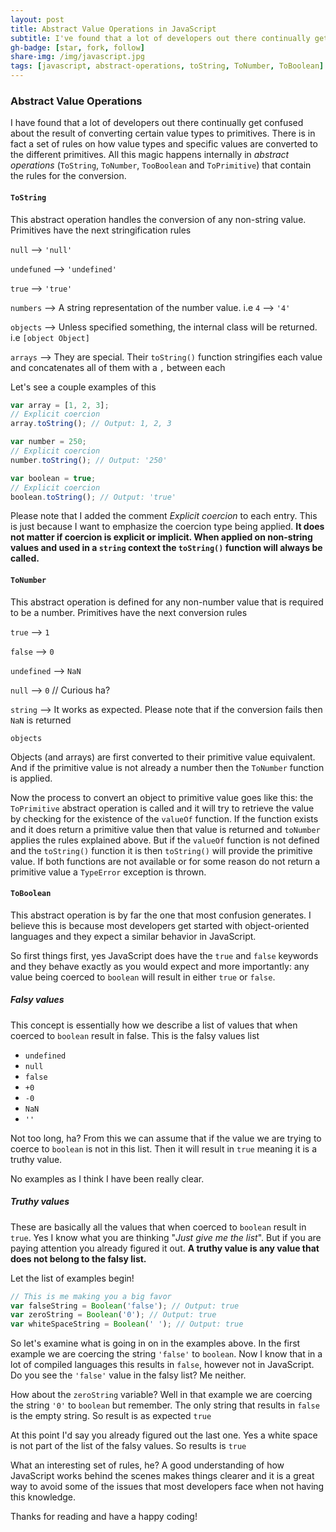 ```yaml
---
layout: post
title: Abstract Value Operations in JavaScript
subtitle: I've found that a lot of developers out there continually get confused about the result of converting certain value types to primitives. There is in fact a set of rules on how value types and specific values are converted to the different primitives.
gh-badge: [star, fork, follow]
share-img: /img/javascript.jpg
tags: [javascript, abstract-operations, toString, ToNumber, ToBoolean]
---
```

### Abstract Value Operations
I have found that a lot of developers out there continually get confused about the result of converting certain value types to primitives. There is in fact a set of rules on how value types and specific values are converted to the different primitives. All this magic happens internally in *abstract operations* (``ToString``, `ToNumber`, ``TooBoolean`` and ``ToPrimitive``) that contain the rules for the conversion.

#### ``ToString``
This abstract operation handles the conversion of any non-string value. Primitives have the next stringification rules

``null`` --> ``'null'``

``undefuned`` --> ``'undefined'``

``true`` --> ``'true'``

``numbers`` --> A string representation of the number value. i.e  ``4`` --> ``'4'``

``objects`` --> Unless specified something, the internal class will be returned. i.e ``[object Object]``

``arrays`` --> They are special. Their ``toString()`` function stringifies each value and concatenates all of them with a ``,`` between each

Let's see a couple examples of this
``` javascript
var array = [1, 2, 3];
// Explicit coercion
array.toString(); // Output: 1, 2, 3

var number = 250;
// Explicit coercion
number.toString(); // Output: '250'

var boolean = true;
// Explicit coercion
boolean.toString(); // Output: 'true'
```
Please note that I added the comment *Explicit coercion* to each entry. This is just because I want to emphasize the coercion type being applied. **It does not matter if coercion is explicit or implicit. When applied on non-string values and used in a ``string`` context the ``toString()`` function will always be called.**

#### ``ToNumber``
This abstract operation is defined for any non-number value that is required to be a number. Primitives have the next conversion rules

``true`` --> ``1``

``false`` --> ``0``

``undefined`` --> ``NaN``

``null`` --> ``0`` // Curious ha?

``string`` --> It works as expected. Please note that if the conversion fails then ``NaN`` is returned

``objects``

Objects (and arrays) are first converted to their primitive value equivalent. And if the primitive value is not already a number then the ``ToNumber`` function is applied. 

Now the process to convert an object to primitive value goes like this: the ``ToPrimitive`` abstract operation is called and it will try to retrieve the value by checking for the existence of the ``valueOf`` function. If the function exists and it does return a primitive value then that value is returned and ``toNumber`` applies the rules explained above. But if the ``valueOf`` function is not defined and the ``toString()`` function it is then ``toString()`` will provide the primitive value. If both functions are not available or for some reason do not return a primitive value a ``TypeError`` exception is thrown.


#### ``ToBoolean``

This abstract operation is by far the one that most confusion generates. I believe this is because most developers get started with object-oriented languages and they expect a similar behavior in JavaScript.

So first things first, yes JavaScript does have the ``true`` and `false` keywords and they behave exactly as you would expect and more importantly: any value being coerced to `boolean` will result in either `true` or `false`.

##### Falsy values
This concept is essentially how we describe a list of values that when coerced to `boolean` result in false. This is the falsy values list
- `undefined`
- `null`
- `false`
- `+0`
- `-0`
- `NaN`
- `''`

Not too long, ha? From this we can assume that if the value we are trying to coerce to `boolean` is not in this list. Then it will result in `true` meaning it is a truthy value.

No examples as I think I have been really clear.

##### Truthy values
These are basically all the values that when coerced to `boolean` result in `true`. Yes I know what you are thinking "*Just give me the list*". But if you are paying attention you already figured it out. **A truthy value is any value that does not belong to the falsy list.**

Let the list of examples begin!
``` javascript
// This is me making you a big favor
var falseString = Boolean('false'); // Output: true 
var zeroString = Boolean('0'); // Output: true
var whiteSpaceString = Boolean(' '); // Output: true
```
So let's examine what is going in on in the examples above. In the first example we are coercing the string `'false'` to `boolean`. Now I know that in a lot of compiled languages this results in `false`, however not in JavaScript. Do you see the `'false'` value in the falsy list? Me neither. 

How about the `zeroString` variable? Well in that example we are coercing the string `'0'` to `boolean` but remember. The only string that results in `false` is the empty string. So result is as expected `true`

At this point I'd say you already figured out the last one. Yes a white space is not part of the list of the falsy values. So results is `true`

What an interesting set of rules, he? A good understanding of how JavaScript works behind the scenes makes things clearer and it is a great way to avoid some of the issues that most developers face when not having this knowledge.

Thanks for reading and have a happy coding!